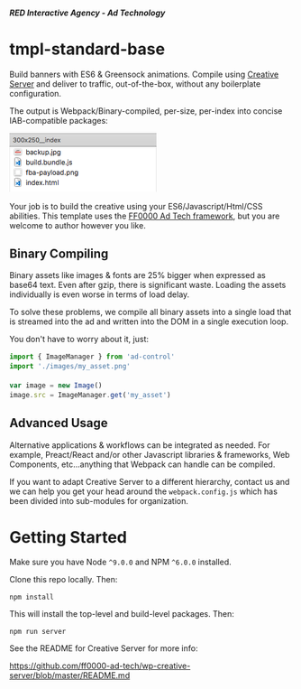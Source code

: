 ##### RED Interactive Agency - Ad Technology

# tmpl-standard-base
Build banners with ES6 & Greensock animations. Compile using [Creative Server](https://github.com/ff0000-ad-tech/wp-creative-server/blob/master/README.md) and deliver to traffic, out-of-the-box, without any boilerplate configuration.

The output is Webpack/Binary-compiled, per-size, per-index into concise IAB-compatible packages:

![Sample Output](https://github.com/ff0000-ad-tech/readme-assets/blob/master/tmpl-standard-base/sample-output.png)

Your job is to build the creative using your ES6/Javascript/Html/CSS abilities. This template uses the [FF0000 Ad Tech framework](https://ff0000-ad-tech.github.io/ad-docs/), but you are welcome to author however you like.

## Binary Compiling
Binary assets like images & fonts are 25% bigger when expressed as base64 text. Even after gzip, there is significant waste. Loading the assets individually is even worse in terms of load delay.

To solve these problems, we compile all binary assets into a single load that is streamed into the ad and written into the DOM in a single execution loop. 

You don't have to worry about it, just:

```javascript
import { ImageManager } from 'ad-control'
import './images/my_asset.png'

var image = new Image()
image.src = ImageManager.get('my_asset')
```

## Advanced Usage
Alternative applications & workflows can be integrated as needed. For example, Preact/React and/or other Javascript libraries & frameworks, Web Components, etc...anything that Webpack can handle can be compiled.

If you want to adapt Creative Server to a different hierarchy, contact us and we can help you get your head around the `webpack.config.js` which has been divided into sub-modules for organization.

# Getting Started

Make sure you have Node `^9.0.0` and NPM `^6.0.0` installed.

Clone this repo locally. Then:
```
npm install
```

This will install the top-level and build-level packages. Then:
```
npm run server
```

See the README for Creative Server for more info:

https://github.com/ff0000-ad-tech/wp-creative-server/blob/master/README.md


